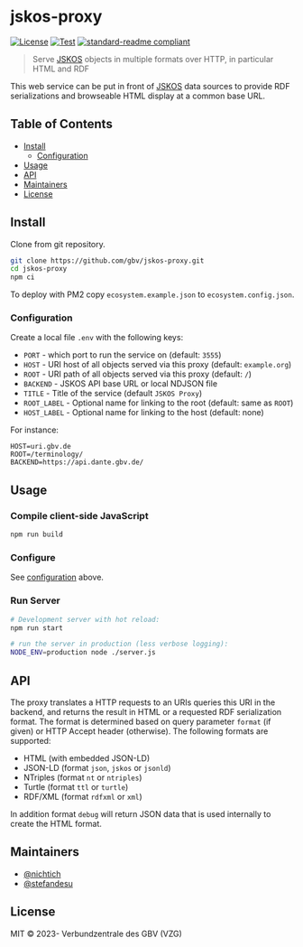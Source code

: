 # jskos-proxy

[![License](https://img.shields.io/github/license/gbv/jskos-proxy.svg)](https://github.com/gbv/jskos-proxy/blob/master/LICENSE)
[![Test](https://github.com/gbv/jskos-proxy/actions/workflows/test.yml/badge.svg)](https://github.com/gbv/jskos-proxy/actions/workflows/test.yml)
[![standard-readme compliant](https://img.shields.io/badge/readme%20style-standard-brightgreen.svg)](https://github.com/RichardLitt/standard-readme)

> Serve [JSKOS] objects in multiple formats over HTTP, in particular HTML and RDF

This web service can be put in front of [JSKOS] data sources to provide RDF serializations and browseable HTML display at a common base URL.

[JSKOS]: https://gbv.github.io/jskos/jskos.html

## Table of Contents

- [Install](#install)
  - [Configuration](#configuration)
- [Usage](#usage)
- [API](#api)
- [Maintainers](#maintainers)
- [License](#license)

## Install

Clone from git repository.

```bash
git clone https://github.com/gbv/jskos-proxy.git
cd jskos-proxy
npm ci
```

To deploy with PM2 copy `ecosystem.example.json` to `ecosystem.config.json`.

### Configuration

Create a local file `.env` with the following keys:

- `PORT` - which port to run the service on (default: `3555`)
- `HOST` - URI host of all objects served via this proxy (default: `example.org`)
- `ROOT` - URI path of all objects served via this proxy (default: `/`)
- `BACKEND` - JSKOS API base URL or local NDJSON file
- `TITLE` - Title of the service (default `JSKOS Proxy`)
- `ROOT_LABEL` - Optional name for linking to the root (default: same as `ROOT`)
- `HOST_LABEL` - Optional name for linking to the host (default: none)

For instance:

    HOST=uri.gbv.de
    ROOT=/terminology/
    BACKEND=https://api.dante.gbv.de/

## Usage

### Compile client-side JavaScript

```bash
npm run build
```

### Configure

See [configuration](#configuration) above.

### Run Server

```bash
# Development server with hot reload:
npm run start

# run the server in production (less verbose logging):
NODE_ENV=production node ./server.js
```

## API

The proxy translates a HTTP requests to an URIs queries this URI in the backend, and returns the result in HTML or a requested RDF serialization format. The format is determined based on query parameter `format` (if given) or HTTP Accept header (otherwise). The following formats are supported:

- HTML (with embedded JSON-LD)
- JSON-LD (format `json`, `jskos` or `jsonld`)
- NTriples (format `nt` or `ntriples`)
- Turtle (format `ttl` or `turtle`)
- RDF/XML (format `rdfxml` or `xml`)

In addition format `debug` will return JSON data that is used internally to create the HTML format.

## Maintainers

- [@nichtich](https://github.com/nichtich)
- [@stefandesu](https://github.com/stefandesu)

## License

MIT © 2023- Verbundzentrale des GBV (VZG)

